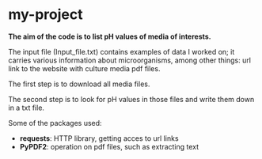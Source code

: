 # my-project
**The aim of the code is to list pH values of media of interests.**

The input file (Input_file.txt) contains examples of data I worked on; it carries various information about microorganisms, among other things: url link to the website with culture media pdf files.

The first step is to download all media files.

The second step is to look for pH values in those files and write them down in a txt file.



Some of the packages used:
- **requests**: HTTP library, getting acces to url links
- **PyPDF2**: operation on pdf files, such as extracting text
